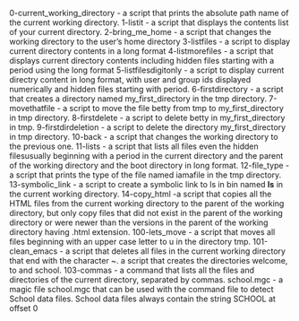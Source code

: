 0-current_working_directory - a script that prints the absolute path name of the current working directory.
1-listit - a script that displays the contents list of your current directory.
2-bring_me_home - a script that changes the working directory to the user’s home directory
3-listfiles - a script to display current directory contents in a long format
4-listmorefiles - a script that displays current directory contents including hidden files starting with a period using the long format
5-listfilesdigitonly - a script to display current directry content in long format, with user and group ids displayed numerically and hidden files starting with period.
6-firstdirectory - a script that creates a directory named my_first_directory in the tmp directory.
7-movethatfile - a script to move the file betty from tmp to my_first_directory in tmp directory.
8-firstdelete - a script to delete betty in my_first_directory in tmp.
9-firstdirdeletion - a script to delete the directory my_first_directory in tmp directory.
10-back - a script that changes the working directory to the previous one.
11-lists - a script that lists all files even the hidden filesusually beginning with a period in the current directory and the parent of the working directory and the boot directory in long format.
12-file_type - a script that prints the type of the file named iamafile in the tmp directory.
13-symbolic_link - a script to create a symbolic link to ls in bin named __ls__ in the current working directory.
14-copy_html -a script that copies all the HTML files from the current working directory to the parent of the working directory, but only copy files that did not exist in the parent of the working directory or were newer than the versions in the parent of the working directory having .html extension.
100-lets_move - a script that moves all files beginning with an upper case letter to u in the directory tmp.
101-clean_emacs - a script that deletes all files in the current working directory that end with the character ~.
a script that creates the directories welcome, to and school.
103-commas - a command that lists all the files and directories of the current directory, separated by commas.
school.mgc - a magic file school.mgc that can be used with the command file to detect School data files. School data files always contain the string SCHOOL at offset 0
